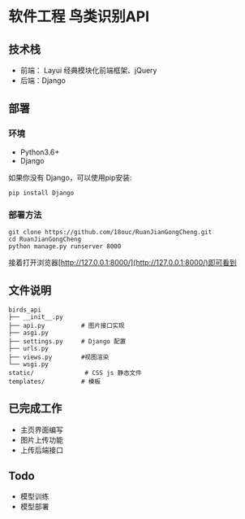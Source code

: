 # 软件工程 鸟类识别API

## 技术栈
- 前端： Layui 经典模块化前端框架、jQuery
- 后端：Django

## 部署

### 环境
- Python3.6+
- Django



如果你没有 Django，可以使用pip安装:
```
pip install Django
```

### 部署方法

```
git clone https://github.com/18ouc/RuanJianGongCheng.git
cd RuanJianGongCheng
python manage.py runserver 8000
```

接着打开浏览器[http://127.0.0.1:8000/](http://127.0.0.1:8000/)即可看到

## 文件说明

```
birds_api
├── __init__.py
├── api.py 			# 图片接口实现
├── asgi.py  		
├── settings.py     # Django 配置
├── urls.py    		
├── views.py        #视图渲染
└── wsgi.py
static/              # CSS js 静态文件
templates/   		# 模板
```

## 已完成工作
- 主页界面编写
- 图片上传功能
- 上传后端接口

## Todo
- 模型训练
- 模型部署
